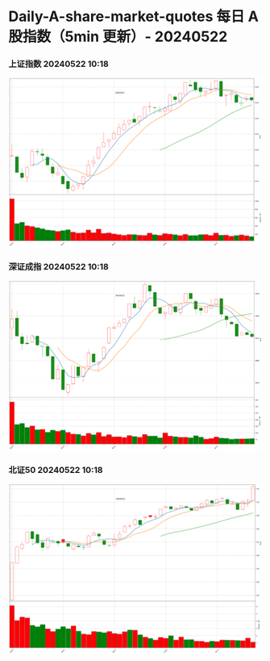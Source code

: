 
# Daily-A-share-market-quotes 每日 A 股指数（5min 更新）- 20240522

### 上证指数 20240522 10:18
![](./fig/2024/5/20240522-sh000001.png)

### 深证成指 20240522 10:18
![](./fig/2024/5/20240522-sz399001.png)

### 北证50 20240522 10:18
![](./fig/2024/5/20240522-bj899050.png)
